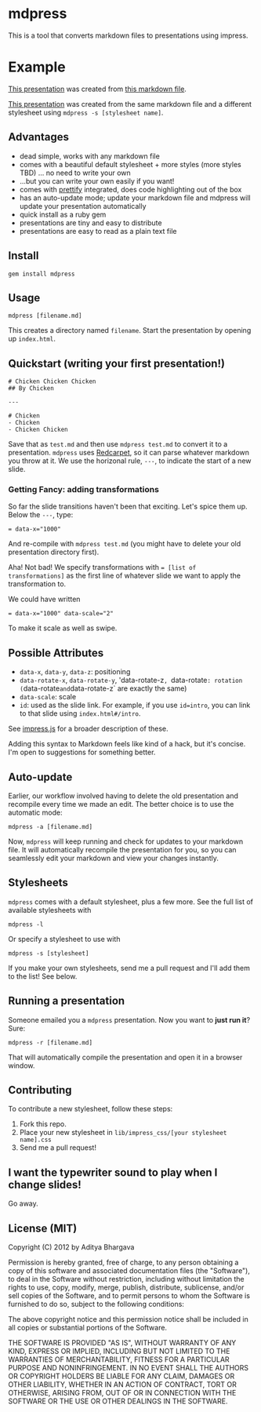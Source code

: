 # mdpress

This is a tool that converts markdown files to presentations using impress.

# Example

[This presentation](http://egonschiele.github.com/mdpress/default) was created from [this markdown file](https://raw.github.com/egonSchiele/mdpress/master/examples/demo.md).

[This presentation](http://egonschiele.github.com/mdpress/impress) was created from the same markdown file and a different stylesheet using `mdpress -s [stylesheet name]`.


## Advantages

- dead simple, works with any markdown file
- comes with a beautiful default stylesheet + more styles (more styles TBD) ... no need to write your own
- ...but you can write your own easily if you want!
- comes with [prettify](http://code.google.com/p/google-code-prettify/) integrated, does code highlighting out of the box
- has an auto-update mode; update your markdown file and mdpress will update your presentation automatically
- quick install as a ruby gem
- presentations are tiny and easy to distribute
- presentations are easy to read as a plain text file

## Install

	gem install mdpress

## Usage

	mdpress [filename.md]

This creates a directory named `filename`. Start the presentation by opening up `index.html`.

## Quickstart (writing your first presentation!)

	# Chicken Chicken Chicken
	## By Chicken

	---

	# Chicken
	- Chicken
	- Chicken Chicken

Save that as `test.md` and then use `mdpress test.md` to convert it to a presentation. 
`mdpress` uses [Redcarpet](https://github.com/tanoku/redcarpet), so it can parse whatever markdown you throw at it.
We use the horizonal rule, `---`, to indicate the start of a new slide.

### Getting Fancy: adding transformations

So far the slide transitions haven't been that exciting. Let's spice them up.
Below the `---`, type:

	= data-x="1000"

And re-compile with `mdpress test.md` (you might have to delete your old presentation directory first).

Aha! Not bad! We specify transformations with `= [list of transformations]` as the first line of whatever slide we want to apply the transformation to.

We could have written

	= data-x="1000" data-scale="2"

To make it scale as well as swipe.

## Possible Attributes

- `data-x`, `data-y`, `data-z`: positioning
- `data-rotate-x`, `data-rotate-y`, 'data-rotate-z`, `data-rotate`: rotation (`data-rotate` and `data-rotate-z` are exactly the same)
- `data-scale`: scale
- `id`: used as the slide link. For example, if you use `id=intro`, you can link to that slide using `index.html#/intro`.

See [impress.js](https://github.com/bartaz/impress.js/blob/master/index.html) for a broader description of these.

Adding this syntax to Markdown feels like kind of a hack, but it's concise. I'm open to suggestions for something better.

## Auto-update

Earlier, our workflow involved having to delete the old presentation and recompile every time we made an edit. The better choice is to use the automatic mode:

	mdpress -a [filename.md]

Now, `mdpress` will keep running and check for updates to your markdown file. It will automatically recompile the presentation for you, so you can seamlessly edit your markdown and view your changes instantly.

## Stylesheets

`mdpress` comes with a default stylesheet, plus a few more. See the full list of available stylesheets with

	mdpress -l

Or specify a stylesheet to use with

	mdpress -s [stylesheet]

If you make your own stylesheets, send me a pull request and I'll add them to the list! See below.

## Running a presentation

Someone emailed you a `mdpress` presentation. Now you want to **just run it**? Sure:

	mdpress -r [filename.md]

That will automatically compile the presentation and open it in a browser window.

## Contributing

To contribute a new stylesheet, follow these steps:

1. Fork this repo.
2. Place your new stylesheet in `lib/impress_css/[your stylesheet name].css`
3. Send me a pull request!

## I want the typewriter sound to play when I change slides!

Go away.

## License (MIT)

Copyright (C) 2012 by Aditya Bhargava

Permission is hereby granted, free of charge, to any person obtaining a copy of this software and associated documentation files (the "Software"), to deal in the Software without restriction, including without limitation the rights to use, copy, modify, merge, publish, distribute, sublicense, and/or sell copies of the Software, and to permit persons to whom the Software is furnished to do so, subject to the following conditions:

The above copyright notice and this permission notice shall be included in all copies or substantial portions of the Software.

THE SOFTWARE IS PROVIDED "AS IS", WITHOUT WARRANTY OF ANY KIND, EXPRESS OR IMPLIED, INCLUDING BUT NOT LIMITED TO THE WARRANTIES OF MERCHANTABILITY, FITNESS FOR A PARTICULAR PURPOSE AND NONINFRINGEMENT. IN NO EVENT SHALL THE AUTHORS OR COPYRIGHT HOLDERS BE LIABLE FOR ANY CLAIM, DAMAGES OR OTHER LIABILITY, WHETHER IN AN ACTION OF CONTRACT, TORT OR OTHERWISE, ARISING FROM, OUT OF OR IN CONNECTION WITH THE SOFTWARE OR THE USE OR OTHER DEALINGS IN THE SOFTWARE.
